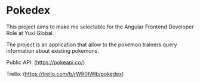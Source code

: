 # Pokedex

This project aims to make me selectable for the Angular Frontend Developer Role at Yuxi Global.

The project is an application that allow to the pokemon trainers query information about existing pokemons.

Public API: (https://pokeapi.co/)

Trello: (https://trello.com/b/rWR0IWlb/pokedex)